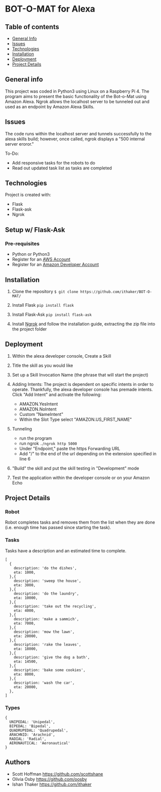 # BOT-O-MAT for Alexa

## Table of contents
* [General Info](#general-info)
* [Issues](#issues)
* [Technologies](#technologies)
* [Installation](#installation)
* [Deployment](#deployment)
* [Project Details](#project-details)

## General info
This project was coded in Python3 using Linux on a Raspberry Pi 4. The program aims to present the basic functionality of the Bot-o-Mat using Amazon Alexa. Ngrok allows the localhost server to be tunneled out and used as an endpoint by Amazon Alexa Skills. 

## Issues
The code runs within the localhost server and tunnels successfully to the alexa skills build; however, once called, ngrok displays a "500 internal server eroror."

To-Do:
- Add responsive tasks for the robots to do
- Read out updated task list as tasks are completed

## Technologies
Project is created with:
* Flask
* Flask-ask
* Ngrok

## Setup w/ Flask-Ask
### Pre-requisites
- Python or Python3
- Register for an [AWS Account](https://aws.amazon.com/)
- Register for an [Amazon Developer Account](https://developer.amazon.com/)

## Installation
1. Clone the repository
`$ git clone https://github.com/ithaker/BOT-O-MAT/`

2. Install Flask
`pip install flask`

3. Install Flask-Ask
`pip install flask-ask`

4. Install [Ngrok](https://ngrok.com/) and follow the installation guide, extracting the zip file into the project folder

## Deployment
1. Within the alexa developer console, Create a Skill

2. Title the skill as you would like

3. Set up a Skill Invocation Name (the phrase that will start the project)

4. Adding Intents: 
The project is dependent on specific intents in order to operate. Thankfully, the alexa developer console has premade intents. Click "Add Intent" and activate the following:
    - AMAZON.YesIntent
    - AMAZON.NoIntent
    - Custom "NameIntent"
    - Within the Slot Type select "AMAZON.US_FIRST_NAME"
  
5. Tunneling
    - run the program
    - run ngrok `./ngrok http 5000`
    - Under "Endpoint," paste the https Forwarding URL
    - Add "/" to the end of the url depending on the extension specified in line 6
    
6. "Build" the skill and put the skill testing in "Development" mode

7. Test the application within the developer console or on your Amazon Echo

## Project Details

### Robot
Robot completes tasks and removes them from the list when they are done (i.e. enough time has passed since starting the task).

### Tasks
Tasks have a description and an estimated time to complete.

```
[
  {
    description: 'do the dishes',
    eta: 1000,
  },{
    description: 'sweep the house',
    eta: 3000,
  },{
    description: 'do the laundry',
    eta: 10000,
  },{
    description: 'take out the recycling',
    eta: 4000,
  },{
    description: 'make a sammich',
    eta: 7000,
  },{
    description: 'mow the lawn',
    eta: 20000,
  },{
    description: 'rake the leaves',
    eta: 18000,
  },{
    description: 'give the dog a bath',
    eta: 14500,
  },{
    description: 'bake some cookies',
    eta: 8000,
  },{
    description: 'wash the car',
    eta: 20000,
  },
]
```

### Types
```
{ 
  UNIPEDAL: 'Unipedal',
  BIPEDAL: 'Bipedal',
  QUADRUPEDAL: 'Quadrupedal',
  ARACHNID: 'Arachnid',
  RADIAL: 'Radial',
  AERONAUTICAL: 'Aeronautical'
}
```


## Authors
- Scott Hoffman <https://github.com/scottshane>
- Olivia Osby <https://github.com/oosby>
- Ishan Thaker <https://github.com/ithaker>
